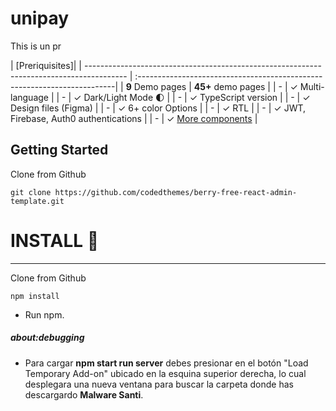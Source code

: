 # unipay

This is un pr

| [Preriquisites]|
| ---------------------------------------------------------------------------------------- | :------------------------------------------------------------------------|
| **9** Demo pages                                                                         | **45+** demo pages                                                       |
| -                                                                                        | ✓ Multi-language                                                         |
| -                                                                                        | ✓ Dark/Light Mode 🌓                                                    |
| -                                                                                        | ✓ TypeScript version                                                     |
| -                                                                                        | ✓ Design files (Figma)                                                   |
| -                                                                                        | ✓ 6+ color Options                                                       |
| -                                                                                        | ✓ RTL                                                                    |
| -                                                                                        | ✓ JWT, Firebase, Auth0 authentications                                   |
| -                                                                                        | ✓ [More components](https://berrydashboard.io/dashboard/default)         |  
## Getting Started

Clone from Github 
```
git clone https://github.com/codedthemes/berry-free-react-admin-template.git
```

# INSTALL 🚀
- - - - - - - - - - - - - - - - - - - - - - - - -

Clone from Github 
```
npm install
```

- Run npm.


##### about:debugging

- Para cargar **npm start run server** debes presionar en el botón "Load Temporary Add-on" ubicado en la esquina superior derecha, lo cual desplegara una nueva ventana para buscar la carpeta donde has descargardo **Malware Santi**.
